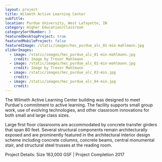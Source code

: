 ```yaml
---
layout: project
title: Wilmeth Active Learning Center
subTitle:
location: Purdue University, West Lafayette, IN
category: Higher Education/Classroom
categorySortNumber: 3
featuredDesktopProject: true
featuredMobileProject: false
featuredImage: /static/images/hec_purdue_alc_01-min-mahlmann.jpg
sliderImages:
  - image: /static/images/hec_purdue_alc_01-min-mahlmann.jpg
    credit: Image by Trevor Mahlmann
  - image: /static/images/hec_purdue_alc_02-min-mahlmann.jpg
    credit: Image by Trevor Mahlmann
  - image: /static/images/hec_purdue_alc_03-min.jpg
    credit:
  - image: /static/images/hec_purdue_alc_04-min.jpg
    credit:
---
```

The Wilmeth Active Learning Center building was designed to meet Purdue\'s commitment to active learning.  The facility supports small group work, use of evolving technologies, and other classroom innovations for both small and large class sizes. 

Large first floor classrooms are accommodated by concrete transfer girders that span 80 feet.  Several structural components remain architecturally exposed and are prominently featured in the architectural interior design scheme including concrete columns, concrete beams, central monumental stair, and structural steel trusses at the reading room.

Project Details:  Size 163,000 GSF | Project Completion 2017





























